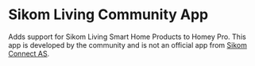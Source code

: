 # Sikom Living Community App

Adds support for Sikom Living Smart Home Products to Homey Pro. 
This app is developed by the community and is not an official app from [Sikom Connect AS](https://sikom.no).
